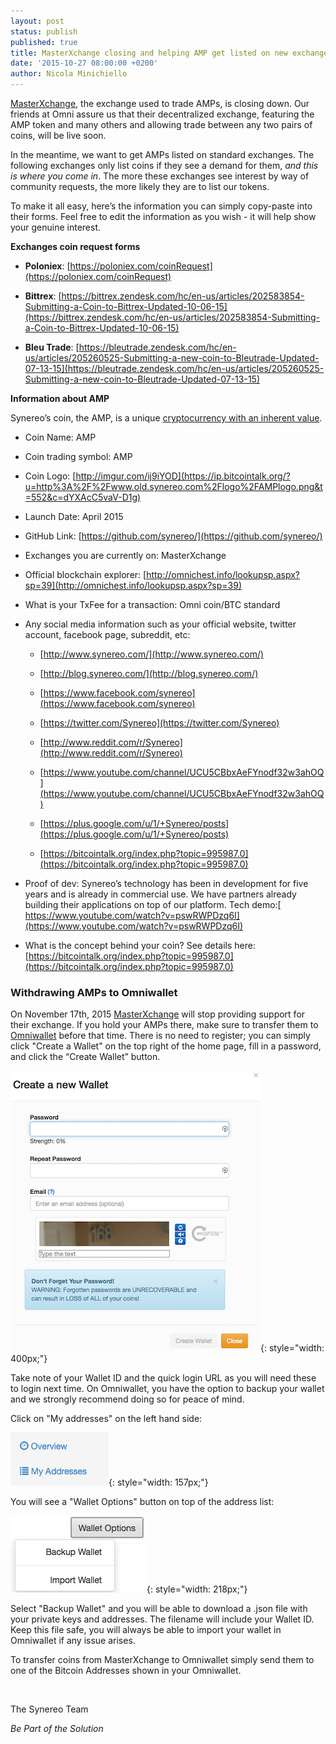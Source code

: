 ```yaml
---
layout: post
status: publish
published: true
title: MasterXchange closing and helping AMP get listed on new exchanges
date: '2015-10-27 08:00:00 +0200'
author: Nicola Minichiello
---
```

[MasterXchange](https://masterxchange.com), the exchange used to trade AMPs, is closing down. Our friends at Omni assure us that their decentralized exchange, featuring the AMP token and many others and allowing trade between any two pairs of coins, will be live soon.

In the meantime, we want to get AMPs listed on standard exchanges. The following exchanges only list coins if they see a demand for them, *and this is where you come in*. The more these exchanges see interest by way of community requests, the more likely they are to list our tokens.

To make it all easy, here’s the information you can simply copy-paste into their forms. Feel free to edit the information as you wish - it will help show your genuine interest. 

**Exchanges coin request forms**

* **Poloniex**: [https://poloniex.com/coinRequest](https://poloniex.com/coinRequest)

* **Bittrex**: [https://bittrex.zendesk.com/hc/en-us/articles/202583854-Submitting-a-Coin-to-Bittrex-Updated-10-06-15](https://bittrex.zendesk.com/hc/en-us/articles/202583854-Submitting-a-Coin-to-Bittrex-Updated-10-06-15)

* **Bleu Trade**: [https://bleutrade.zendesk.com/hc/en-us/articles/205260525-Submitting-a-new-coin-to-Bleutrade-Updated-07-13-15](https://bleutrade.zendesk.com/hc/en-us/articles/205260525-Submitting-a-new-coin-to-Bleutrade-Updated-07-13-15)

**Information about AMP**

Synereo’s coin, the AMP, is a unique [cryptocurrency with an inherent value](http://blog.synereo.com/2015/03/27/how-amps-work/).

* Coin Name: AMP

* Coin trading symbol: AMP

* Coin Logo: [http://imgur.com/ij9iYOD](https://ip.bitcointalk.org/?u=http%3A%2F%2Fwww.old.synereo.com%2Flogo%2FAMPlogo.png&t=552&c=dYXAcC5vaV-D1g)

* Launch Date: April 2015

* GitHub Link: [https://github.com/synereo/](https://github.com/synereo/)

* Exchanges you are currently on: MasterXchange

* Official blockchain explorer: [http://omnichest.info/lookupsp.aspx?sp=39](http://omnichest.info/lookupsp.aspx?sp=39)

* What is your TxFee for a transaction: Omni coin/BTC standard

* Any social media information such as your official website, twitter account, facebook page, subreddit, etc:

	- [http://www.synereo.com/](http://www.synereo.com/)

	
	- [http://blog.synereo.com/](http://blog.synereo.com/)


	- [https://www.facebook.com/synereo](https://www.facebook.com/synereo)


	- [https://twitter.com/Synereo](https://twitter.com/Synereo)


	- [http://www.reddit.com/r/Synereo](http://www.reddit.com/r/Synereo)


	- [https://www.youtube.com/channel/UCU5CBbxAeFYnodf32w3ahOQ](https://www.youtube.com/channel/UCU5CBbxAeFYnodf32w3ahOQ)


	- [https://plus.google.com/u/1/+Synereo/posts](https://plus.google.com/u/1/+Synereo/posts)


	- [https://bitcointalk.org/index.php?topic=995987.0](https://bitcointalk.org/index.php?topic=995987.0)


* Proof of dev:  Synereo’s technology has been in development for five years and is already in commercial use. We have partners already building their applications on top of our platform. Tech demo:[ https://www.youtube.com/watch?v=pswRWPDzq6I](https://www.youtube.com/watch?v=pswRWPDzq6I) 

* What is the concept behind your coin? See details here: [https://bitcointalk.org/index.php?topic=995987.0](https://bitcointalk.org/index.php?topic=995987.0)

### Withdrawing AMPs to Omniwallet

On November 17th, 2015 [MasterXchange](https://masterxchange.com) will stop providing support for their exchange. If you hold your AMPs there, make sure to transfer them to [Omniwallet](https://omniwallet.org/) before that time. There is no need to register; you can simply click "Create a Wallet" on the top right of the home page, fill in a password, and click the “Create Wallet” button.

![createwallet.png](/img/uploads/createwallet.png){: style="width: 400px;"}

Take note of your Wallet ID and the quick login URL as you will need these to login next time. On Omniwallet, you have the option to backup your wallet and we strongly recommend doing so for peace of mind.

Click on "My addresses" on the left hand side:

![addresses.png](/img/uploads/addresses.png){: style="width: 157px;"}

You will see a "Wallet Options" button on top of the address list:

![backupwallet.png](/img/uploads/backupwallet.png){: style="width: 218px;"}

Select "Backup Wallet" and you will be able to download a .json file with your private keys and addresses. The filename will include your Wallet ID. Keep this file safe, you will always be able to import your wallet in Omniwallet if any issue arises.

To transfer coins from MasterXchange to Omniwallet simply send them to one of the Bitcoin Addresses shown in your Omniwallet.

<BR>

The Synereo Team

*Be Part of the Solution*

